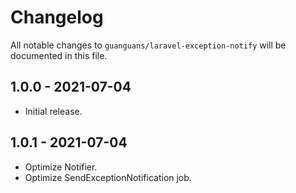 # Changelog

All notable changes to `guanguans/laravel-exception-notify` will be documented in this file.

## 1.0.0 - 2021-07-04

* Initial release.

## 1.0.1 - 2021-07-04

* Optimize Notifier.
* Optimize SendExceptionNotification job.
